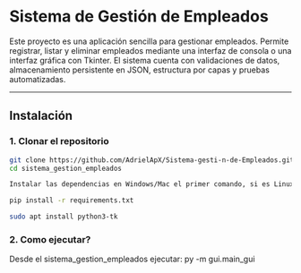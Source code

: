 # Sistema de Gestión de Empleados

Este proyecto es una aplicación sencilla para gestionar empleados. Permite registrar, listar y eliminar empleados mediante una interfaz de consola o una interfaz gráfica con Tkinter. El sistema cuenta con validaciones de datos, almacenamiento persistente en JSON, estructura por capas y pruebas automatizadas.

---

## Instalación

### 1. Clonar el repositorio

```bash
git clone https://github.com/AdrielApX/Sistema-gesti-n-de-Empleados.git
cd sistema_gestion_empleados

Instalar las dependencias en Windows/Mac el primer comando, si es Linux ejecuta el segundo comando

pip install -r requirements.txt

sudo apt install python3-tk
```
### 2. Como ejecutar?
Desde el sistema_gestion_empleados ejecutar:
py -m gui.main_gui